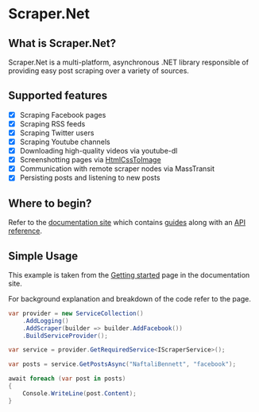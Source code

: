 # Scraper.Net

## What is Scraper.Net?

Scraper.Net is a multi-platform, asynchronous .NET library responsible of providing easy post scraping over a variety of sources.

## Supported features

- [x] Scraping Facebook pages
- [x] Scraping RSS feeds
- [x] Scraping Twitter users
- [x] Scraping Youtube channels
- [x] Downloading high-quality videos via youtube-dl
- [x] Screenshotting pages via [HtmlCssToImage](https://htmlcsstoimage.com/)
- [x] Communication with remote scraper nodes via MassTransit
- [x] Persisting posts and listening to new posts

## Where to begin?

Refer to the [documentation site](https://themulti0.github.io/Scraper.Net) which contains [guides](https://themulti0.github.io/Scraper.Net/articles/getting_started.html) along with an [API reference](https://themulti0.github.io/Scraper.Net/api/index.html).

## Simple Usage

This example is taken from the [Getting started](https://themulti0.github.io/Scraper.Net/articles/getting_started.html) page in the documentation site.

For background explanation and breakdown of the code refer to the page.

```cs
var provider = new ServiceCollection()
    .AddLogging()
    .AddScraper(builder => builder.AddFacebook())
    .BuildServiceProvider();

var service = provider.GetRequiredService<IScraperService>();

var posts = service.GetPostsAsync("NaftaliBennett", "facebook");

await foreach (var post in posts)
{
    Console.WriteLine(post.Content);
}
```
